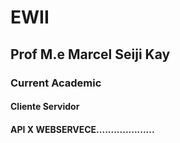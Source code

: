 # EWII
## Prof M.e Marcel Seiji Kay
### Current Academic  
#### Cliente Servidor
#### API X WEBSERVECE....................
